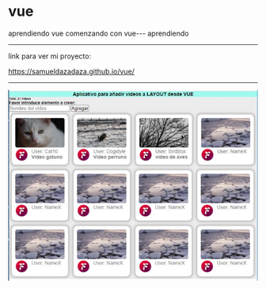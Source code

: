 # vue
aprendiendo vue
comenzando con vue--- aprendiendo

---------
link para ver mi proyecto:

https://samueldazadaza.github.io/vue/

-------

[![Proyecto VUE](https://raw.githubusercontent.com/samueldazadaza/vue/youtube/vue.jpg "Proyecto VUE")](https://raw.githubusercontent.com/samueldazadaza/vue/youtube/vue.jpg "Proyecto VUE")